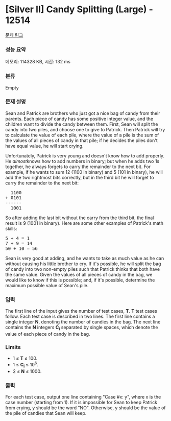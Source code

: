 # [Silver II] Candy Splitting (Large) - 12514 

[문제 링크](https://www.acmicpc.net/problem/12514) 

### 성능 요약

메모리: 114328 KB, 시간: 132 ms

### 분류

Empty

### 문제 설명

<p>Sean and Patrick are brothers who just got a nice bag of candy from their parents. Each piece of candy has some positive integer value, and the children want to divide the candy between them. First, Sean will split the candy into two piles, and choose one to give to Patrick. Then Patrick will try to calculate the value of each pile, where the value of a pile is the sum of the values of all pieces of candy in that pile; if he decides the piles don't have equal value, he will start crying.</p>

<p>Unfortunately, Patrick is very young and doesn't know how to add properly. He <em>almost</em>knows how to add numbers in binary; but when he adds two 1s together, he always forgets to carry the remainder to the next bit. For example, if he wants to sum 12 (1100 in binary) and 5 (101 in binary), he will add the two rightmost bits correctly, but in the third bit he will forget to carry the remainder to the next bit:</p>

<pre>  1100
+ 0101
------
  1001
</pre>

<p>So after adding the last bit without the carry from the third bit, the final result is 9 (1001 in binary). Here are some other examples of Patrick's math skills:</p>

<pre>5 + 4 = 1
7 + 9 = 14
50 + 10 = 56
</pre>

<p>Sean is very good at adding, and he wants to take as much value as he can without causing his little brother to cry. If it's possible, he will split the bag of candy into two non-empty piles such that Patrick thinks that both have the same value. Given the values of all pieces of candy in the bag, we would like to know if this is possible; and, if it's possible, determine the maximum possible value of Sean's pile.</p>

### 입력 

 <p>The first line of the input gives the number of test cases, <strong>T</strong>.  <strong>T</strong> test cases follow. Each test case is described in two lines. The first line contains a single integer <strong>N</strong>, denoting the number of candies in the bag. The next line contains the <strong>N</strong> integers <strong>C<sub>i</sub></strong> separated by single spaces, which denote the value of each piece of candy in the bag.</p>

<h3>Limits</h3>

<ul>
	<li>1 ≤ <strong>T</strong> ≤ 100.</li>
	<li>1 ≤ <strong>C<sub>i</sub></strong> ≤ 10<sup>6</sup>.</li>
	<li>2 ≤ <strong>N</strong> ≤ 1000.</li>
</ul>

### 출력 

 <p>For each test case, output one line containing "Case #x: y", where x is the case number (starting from 1). If it is impossible for Sean to keep Patrick from crying, y should be the word "NO". Otherwise, y should be the value of the pile of candies that Sean will keep.</p>

